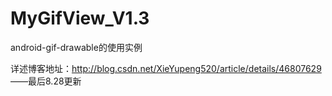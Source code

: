 # MyGifView_V1.3
android-gif-drawable的使用实例

详述博客地址：http://blog.csdn.net/XieYupeng520/article/details/46807629 ——最后8.28更新

